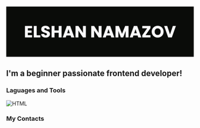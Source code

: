 ![Header](https://github.com/elshanamazov/elshanamazov/blob/main/assets/banner-git.jpg)

## I'm a beginner passionate frontend developer!

### Laguages and Tools

![HTML](https://img.shields.io/badge/-HTML-0a0c09?style=for-the-badge&logo=html)

### My Contacts
